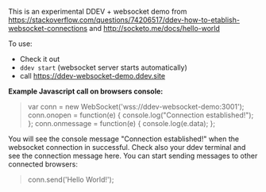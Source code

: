This is an experimental DDEV + websocket demo from https://stackoverflow.com/questions/74206517/ddev-how-to-etablish-websocket-connections and http://socketo.me/docs/hello-world 


To use:
* Check it out
* `ddev start` (websocket server starts automatically)
* call https://ddev-websocket-demo.ddev.site 

**Example Javascript call on browsers console:**
>var conn = new WebSocket('wss://ddev-websocket-demo:3001');
  conn.onopen = function(e) {
  console.log("Connection established!");
  };
conn.onmessage = function(e) {
console.log(e.data);
};

You will see the console message "Connection established!" when the websocket connection in successful. Check also your ddev terminal and see the connection message here.
You can start sending messages to other connected browsers:
>conn.send('Hello World!');